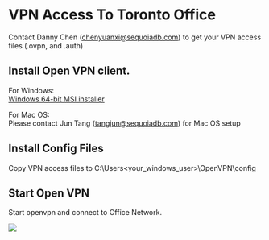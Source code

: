 # VPN Access To Toronto Office

Contact Danny Chen (chenyuanxi@sequoiadb.com) to get your VPN access files (<username>.ovpn, and <username>.auth)


## Install Open VPN client.
For Windows:   
    [Windows 64-bit MSI installer](https://swupdate.openvpn.org/community/releases/OpenVPN-2.5.6-I601-amd64.msi)

For Mac OS:   
    Please contact Jun Tang (tangjun@sequoiadb.com) for Mac OS setup
    
## Install Config Files
Copy VPN access files to C:\Users\<your_windows_user>\OpenVPN\config


## Start Open VPN
Start openvpn and connect to Office Network.   

![](https://gitlab.planetrover.ca/planetrover/knowledge/-/raw/master/img/vpn_profile.png)






    
    
